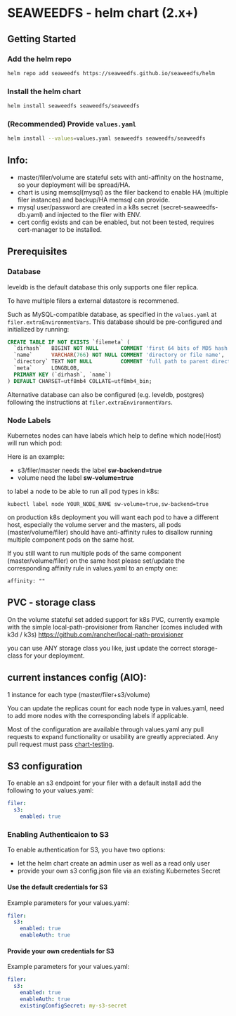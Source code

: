 # SEAWEEDFS - helm chart (2.x+)

## Getting Started

### Add the helm repo

```bash
helm repo add seaweedfs https://seaweedfs.github.io/seaweedfs/helm
```

### Install the helm chart

```bash
helm install seaweedfs seaweedfs/seaweedfs
```

### (Recommended) Provide `values.yaml`

```bash
helm install --values=values.yaml seaweedfs seaweedfs/seaweedfs
```

## Info:
* master/filer/volume are stateful sets with anti-affinity on the hostname,
so your deployment will be spread/HA.
* chart is using memsql(mysql) as the filer backend to enable HA (multiple filer instances) and backup/HA memsql can provide.
* mysql user/password are created in a k8s secret (secret-seaweedfs-db.yaml) and injected to the filer with ENV.
* cert config exists and can be enabled, but not been tested, requires cert-manager to be installed.

## Prerequisites
### Database

leveldb is the default database this only supports one filer replica.

To have multiple filers a external datastore is recommened.

Such as MySQL-compatible database, as specified in the `values.yaml` at `filer.extraEnvironmentVars`. 
This database should be pre-configured and initialized by running:
```sql
CREATE TABLE IF NOT EXISTS `filemeta` (
  `dirhash`   BIGINT NOT NULL       COMMENT 'first 64 bits of MD5 hash value of directory field',
  `name`      VARCHAR(766) NOT NULL COMMENT 'directory or file name',
  `directory` TEXT NOT NULL         COMMENT 'full path to parent directory',
  `meta`      LONGBLOB,
  PRIMARY KEY (`dirhash`, `name`)
) DEFAULT CHARSET=utf8mb4 COLLATE=utf8mb4_bin;
```

Alternative database can also be configured (e.g. leveldb, postgres) following the instructions at `filer.extraEnvironmentVars`.

### Node Labels
Kubernetes nodes can have labels which help to define which node(Host) will run which pod:

Here is an example:
* s3/filer/master needs the label **sw-backend=true**
* volume need the label **sw-volume=true**

to label a node to be able to run all pod types in k8s:
```
kubectl label node YOUR_NODE_NAME sw-volume=true,sw-backend=true
```

on production k8s deployment you will want each pod to have a different host,
especially the volume server and the masters, all pods (master/volume/filer)
should have anti-affinity rules to disallow running multiple component pods  on the same host.

If you still want to run multiple pods of the same component (master/volume/filer) on the same host please set/update the corresponding affinity rule in values.yaml to an empty one:

```affinity: ""```

## PVC - storage class ###

On the volume stateful set added support for k8s PVC, currently example
with the simple local-path-provisioner from Rancher (comes included with k3d / k3s)
https://github.com/rancher/local-path-provisioner

you can use ANY storage class you like, just update the correct storage-class
for your deployment.

## current instances config (AIO):

1 instance for each type (master/filer+s3/volume)

You can update the replicas count for each node type in values.yaml,
need to add more nodes with the corresponding labels if applicable.

Most of the configuration are available through values.yaml any pull requests to expand functionality or usability are greatly appreciated. Any pull request must pass [chart-testing](https://github.com/helm/chart-testing).

## S3 configuration

To enable an s3 endpoint for your filer with a default install add the following to your values.yaml:

```yaml
filer:
  s3:
    enabled: true
```

### Enabling Authenticaion to S3

To enable authentication for S3, you have two options:

- let the helm chart create an admin user as well as a read only user
- provide your own s3 config.json file via an existing Kubernetes Secret

#### Use the default credentials for S3

Example parameters for your values.yaml:

```yaml
filer:
  s3:
    enabled: true
    enableAuth: true
```

#### Provide your own credentials for S3

Example parameters for your values.yaml:

```yaml
filer:
  s3:
    enabled: true
    enableAuth: true
    existingConfigSecret: my-s3-secret
```
